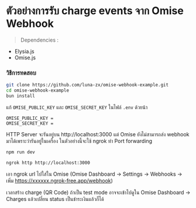 # ตัวอย่างการรับ charge events จาก Omise Webhook

> Dependencies :
- Elysia.js
- Omise.js

### วิธีการทดสอบ

```bash
git clone https://github.com/luna-zx/omise-webhook-example.git
cd omise-webhook-example
bun install
```

แก้ `OMISE_PUBLIC_KEY` และ `OMISE_SECRET_KEY` ในไฟล์ `.env` ด้วยน้า  

```env
OMISE_PUBLIC_KEY = 
OMISE_SECRET_KEY = 
```

HTTP Server จะรันอยู่บน http://localhost:3000 แต่ Omise ยังไม่สามารถส่ง webhook มาได้เพราะว่ารันอยู่ในเครื่อง ในตัวอย่างนี้จะใช้ ngrok ทำ Port forwarding

```bash
npm run dev
```

```bash
ngrok http http://localhost:3000
```

เอา ngrok url ไปใส่ใน Omise (Omise Dashboard -> Settings -> Webhooks -> เพิ่ม https://xxxxxx.ngrok-free.app/webhook)

เวลาสร้าง charge (QR Code) ถ้าเป็น test mode อาจจะเข้าไปดูใน Omise Dashboard -> Charges แล้วเปลี่ยน status เป็นชำระเงินแล้วก็ได้
